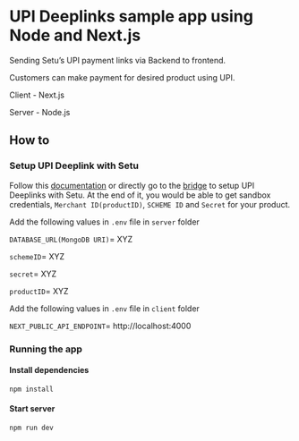 # UPI Deeplinks sample app using Node and Next.js

Sending Setu’s UPI payment links via Backend to frontend.

Customers can make payment for desired product using UPI.

Client - Next.js

Server - Node.js

## How to

### Setup UPI Deeplink with Setu

Follow this [documentation](https://docs.setu.co/payments/upi-deeplinks/quickstart) or directly go to the [bridge](https://bridge.setu.co/) to setup UPI Deeplinks with Setu. At the end of it, you would be able to get sandbox credentials, `Merchant ID(productID)`, `SCHEME ID` and `Secret` for your product.

Add the following values in `.env` file in `server` folder

`DATABASE_URL(MongoDB URI)`= XYZ

`schemeID`= XYZ

`secret`= XYZ

`productID`= XYZ

Add the following values in `.env` file in `client` folder

`NEXT_PUBLIC_API_ENDPOINT`= http://localhost:4000


### Running the app

#### Install dependencies

`npm install`

#### Start server

`npm run dev`
